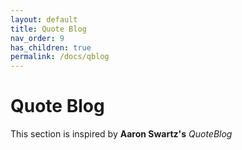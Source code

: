 ```yaml
---
layout: default
title: Quote Blog
nav_order: 9
has_children: true
permalink: /docs/qblog
---
```


# Quote Blog

This section is inspired by __Aaron Swartz's__ *QuoteBlog*
